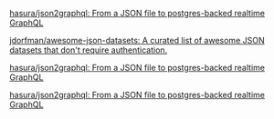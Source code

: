 [hasura/json2graphql: From a JSON file to postgres-backed realtime GraphQL](https://github.com/hasura/json2graphql)

[jdorfman/awesome-json-datasets: A curated list of awesome JSON datasets that don't require authentication.](https://github.com/jdorfman/awesome-json-datasets)

[hasura/json2graphql: From a JSON file to postgres-backed realtime GraphQL](https://github.com/hasura/json2graphql)

[hasura/json2graphql: From a JSON file to postgres-backed realtime GraphQL](https://github.com/hasura/json2graphql#quickly-bootstrap-a-graphql-backend)
